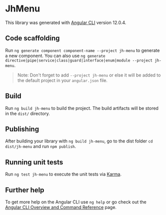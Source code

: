 # JhMenu

This library was generated with [Angular CLI](https://github.com/angular/angular-cli) version 12.0.4.

## Code scaffolding

Run `ng generate component component-name --project jh-menu` to generate a new component. You can also use `ng generate directive|pipe|service|class|guard|interface|enum|module --project jh-menu`.
> Note: Don't forget to add `--project jh-menu` or else it will be added to the default project in your `angular.json` file. 

## Build

Run `ng build jh-menu` to build the project. The build artifacts will be stored in the `dist/` directory.

## Publishing

After building your library with `ng build jh-menu`, go to the dist folder `cd dist/jh-menu` and run `npm publish`.

## Running unit tests

Run `ng test jh-menu` to execute the unit tests via [Karma](https://karma-runner.github.io).

## Further help

To get more help on the Angular CLI use `ng help` or go check out the [Angular CLI Overview and Command Reference](https://angular.io/cli) page.

